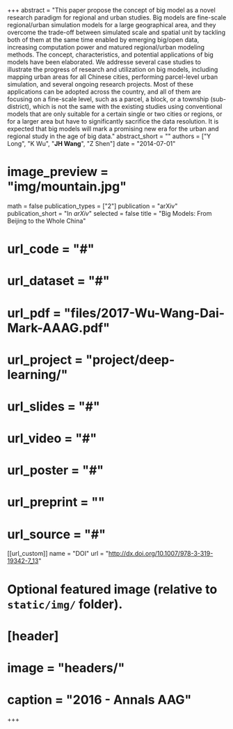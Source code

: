 +++
abstract = "This paper propose the concept of big model as a novel research paradigm for regional and urban studies. Big models are fine-scale regional/urban simulation models for a large geographical area, and they overcome the trade-off between simulated scale and spatial unit by tackling both of them at the same time enabled by emerging big/open data, increasing computation power and matured regional/urban modeling methods. The concept, characteristics, and potential applications of big models have been elaborated. We addresse several case studies to illustrate the progress of research and utilization on big models, including mapping urban areas for all Chinese cities, performing parcel-level urban simulation, and several ongoing research projects. Most of these applications can be adopted across the country, and all of them are focusing on a fine-scale level, such as a parcel, a block, or a township (sub-district), which is not the same with the existing studies using conventional models that are only suitable for a certain single or two cities or regions, or for a larger area but have to significantly sacrifice the data resolution. It is expected that big models will mark a promising new era for the urban and regional study in the age of big data."
abstract_short = ""
authors = ["Y Long", "K Wu", "**JH Wang**", "Z Shen"]
date = "2014-07-01"
# image_preview = "img/mountain.jpg"
math = false
publication_types = ["2"]
publication = "arXiv"
publication_short = "In *arXiv*"
selected = false
title = "Big Models: From Beijing to the Whole China"
# url_code = "#"
# url_dataset = "#"
# url_pdf = "files/2017-Wu-Wang-Dai-Mark-AAAG.pdf"
# url_project = "project/deep-learning/"
# url_slides = "#"
# url_video = "#"
# url_poster = "#"
# url_preprint = ""
# url_source = "#"

[[url_custom]]
name = "DOI"
url = "http://dx.doi.org/10.1007/978-3-319-19342-7_13"

# Optional featured image (relative to `static/img/` folder).
# [header]
# image = "headers/"
# caption = "2016 - Annals AAG"

+++


